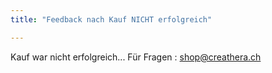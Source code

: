 ```yaml
---
title: "Feedback nach Kauf NICHT erfolgreich"

---
```



Kauf war nicht erfolgreich... 
Für Fragen : shop@creathera.ch
